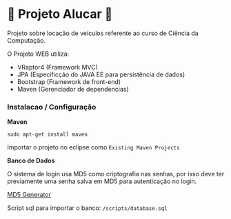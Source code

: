 # :diamond_shape_with_a_dot_inside: Projeto Alucar :diamond_shape_with_a_dot_inside:

Projeto sobre locação de veículos referente ao curso de Ciẽncia da Computação.

O Projeto WEB utiliza:

- VRaptor4 (Framework MVC)
- JPA (Especificção do JAVA EE para persistência de dados)
- Bootstrap (Framework de front-end)
- Maven (Gerenciador de dependencias)

### Instalacao / Configuração

__Maven__ 

``sudo apt-get install maven``

Importar o projeto no eclipse como ``Existing Maven Projects``

__Banco de Dados__

O sistema de login usa MD5 como criptografia nas senhas, por isso deve ter previamente uma senha salva em MD5 para autenticação no login.

[MD5 Generator](http://www.miraclesalad.com/webtools/md5.php)

Script sql para importar o banco: ``/scripts/database.sql`` 


